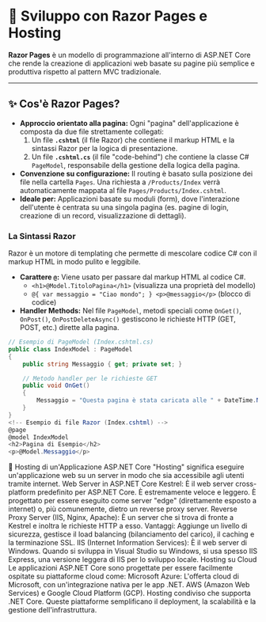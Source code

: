 # 📄 Sviluppo con Razor Pages e Hosting

**Razor Pages** è un modello di programmazione all'interno di ASP.NET Core che rende la creazione di applicazioni web basate su pagine più semplice e produttiva rispetto al pattern MVC tradizionale.

---

## ✨ Cos'è Razor Pages?

*   **Approccio orientato alla pagina:** Ogni "pagina" dell'applicazione è composta da due file strettamente collegati:
    1.  Un file **`.cshtml`** (il file Razor) che contiene il markup HTML e la sintassi Razor per la logica di presentazione.
    2.  Un file **`.cshtml.cs`** (il file "code-behind") che contiene la classe C# `PageModel`, responsabile della gestione della logica della pagina.
*   **Convenzione su configurazione:** Il routing è basato sulla posizione dei file nella cartella `Pages`. Una richiesta a `/Products/Index` verrà automaticamente mappata al file `Pages/Products/Index.cshtml`.
*   **Ideale per:** Applicazioni basate su moduli (form), dove l'interazione dell'utente è centrata su una singola pagina (es. pagine di login, creazione di un record, visualizzazione di dettagli).

### La Sintassi Razor
Razor è un motore di templating che permette di mescolare codice C# con il markup HTML in modo pulito e leggibile.
*   **Carattere `@`:** Viene usato per passare dal markup HTML al codice C#.
    *   `<h1>@Model.TitoloPagina</h1>` (visualizza una proprietà del modello)
    *   `@{ var messaggio = "Ciao mondo"; } <p>@messaggio</p>` (blocco di codice)
*   **Handler Methods:** Nel file `PageModel`, metodi speciali come `OnGet()`, `OnPost()`, `OnPostDeleteAsync()` gestiscono le richieste HTTP (GET, POST, etc.) dirette alla pagina.

```csharp
// Esempio di PageModel (Index.cshtml.cs)
public class IndexModel : PageModel
{
    public string Messaggio { get; private set; }

    // Metodo handler per le richieste GET
    public void OnGet()
    {
        Messaggio = "Questa pagina è stata caricata alle " + DateTime.Now.ToLongTimeString();
    }
}
<!-- Esempio di file Razor (Index.cshtml) -->
@page
@model IndexModel
<h2>Pagina di Esempio</h2>
<p>@Model.Messaggio</p>
```

🚀 Hosting di un'Applicazione ASP.NET Core
"Hosting" significa eseguire un'applicazione web su un server in modo che sia accessibile agli utenti tramite internet.
Web Server in ASP.NET Core
Kestrel:
È il web server cross-platform predefinito per ASP.NET Core. È estremamente veloce e leggero.
È progettato per essere eseguito come server "edge" (direttamente esposto a internet) o, più comunemente, dietro un reverse proxy server.
Reverse Proxy Server (IIS, Nginx, Apache):
È un server che si trova di fronte a Kestrel e inoltra le richieste HTTP a esso.
Vantaggi: Aggiunge un livello di sicurezza, gestisce il load balancing (bilanciamento del carico), il caching e la terminazione SSL.
IIS (Internet Information Services): È il web server di Windows. Quando si sviluppa in Visual Studio su Windows, si usa spesso IIS Express, una versione leggera di IIS per lo sviluppo locale.
Hosting su Cloud
Le applicazioni ASP.NET Core sono progettate per essere facilmente ospitate su piattaforme cloud come:
Microsoft Azure: L'offerta cloud di Microsoft, con un'integrazione nativa per le app .NET.
AWS (Amazon Web Services) e Google Cloud Platform (GCP).
Hosting condiviso che supporta .NET Core.
Queste piattaforme semplificano il deployment, la scalabilità e la gestione dell'infrastruttura.
